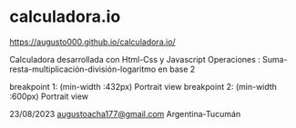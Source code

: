 # calculadora.io
https://augusto000.github.io/calculadora.io/

Calculadora desarrollada con Html-Css y Javascript
Operaciones : Suma-resta-multiplicación-división-logaritmo en base 2

breakpoint 1:    (min-width :432px) Portrait view
breakpoint 2:    (min-width :600px) Portrait view

23/08/2023
augustoacha177@gmail.com
Argentina-Tucumán
